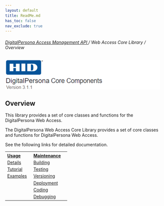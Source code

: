 ```yaml
---
layout: default
title: ReadMe.md
has_toc: false
nav_exclude: true
---
```


###### [DigitalPersona Access Management API ](https://lenhodgeman.github.io/digitalpersona-access-management-api/)/ Web Access Core Library / Overview  

![](docs/assets/HID-DPAM-Core.png)  

## Overview


This library provides a set of core classes and functions for the DigitalPersona Web Access.

The DigitalPersona Web Access Core Library provides a set of core classes and functions for DigitalPersona Web Access.

See the following links for detailed documentation.

<table style="width:40%;">
  <tr>
    <th style="width:20%" ALIGN="left"><A HREF="https://hidglobal.github.io/digitalpersona-core/docs/usage/index.html">Usage</A></th>
    <th style="width:35%" ALIGN="left"><A HREF="https://hidglobal.github.io/digitalpersona-core/docs/maintain/index.html">Maintenance</A></th>
  </tr>
  <tr>
  <td valign="top" ><A HREF="docs/usage/details.html">Details</A></td>
  <td><A HREF="docs/maintain/building.html">Building</A></td>
  </tr>
  <tr>
    <td valign="top"><A HREF="docs/usage/how-to.html.html">Tutorial</A></td>
    <td valign="top"><A HREF="docs/maintain/testing.html">Testing</A></td>
  </tr>
  <tr>
    <td valign="top"><A HREF="docs/usage/reference.html">Examples</A></td>
    <td valign="top"><A HREF="docs/maintain/coding.html">Versioning</A></td>
  </tr>
  <tr>
    <td valign="top"></td>
    <td valign="top"><A HREF="docs/maintain/documenting.html">Deployment</A></td>
  </tr>
  <tr>
    <td valign="top"></td>
    <td valign="top"><A HREF="docs/maintain/version.html">Coding</A></td>
  </tr>  
  <tr>
    <td valign="top">&nbsp;</td>
    <td valign="top"><A HREF="docs/maintain/deploy.html">Debugging</A></td>
  </tr>
</table>
